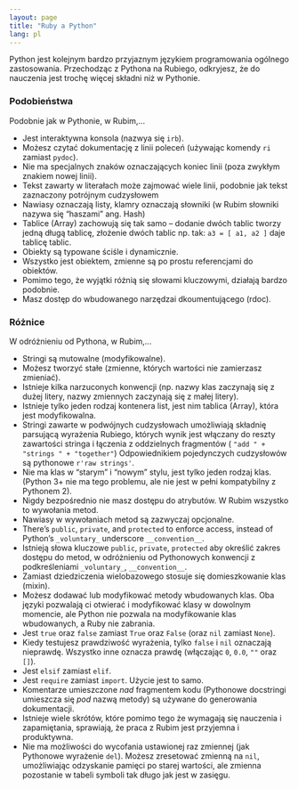 ```yaml
---
layout: page
title: "Ruby a Python"
lang: pl
---
```


Python jest kolejnym bardzo przyjaznym językiem programowania ogólnego
zastosowania. Przechodząc z Pythona na Rubiego, odkryjesz, że do
nauczenia jest trochę więcej składni niż w Pythonie.

### Podobieństwa

Podobnie jak w Pythonie, w Rubim,...

* Jest interaktywna konsola (nazwya się `irb`).
* Możesz czytać dokumentację z linii poleceń (używając komendy `ri`
  zamiast `pydoc`).
* Nie ma specjalnych znaków oznaczających koniec linii (poza zwykłym
  znakiem nowej linii).
* Tekst zawarty w literałach może zajmować wiele linii, podobnie jak
  tekst zaznaczony potrójnym cudzysłowem
* Nawiasy oznaczają listy, klamry oznaczają słowniki (w Rubim słowniki
  nazywa się “haszami” ang. Hash)
* Tablice (Array) zachowują się tak samo – dodanie dwóch tablic tworzy
  jedną długą tablicę, złożenie dwóch tablic np. tak: `a3 = [ a1, a2 ]`
  daje tablicę tablic.
* Obiekty są typowane ściśle i dynamicznie.
* Wszystko jest obiektem, zmienne są po prostu referencjami do obiektów.
* Pomimo tego, że wyjątki różnią się słowami kluczowymi, działają bardzo
  podobnie.
* Masz dostęp do wbudowanego narzędzai dkoumentującego (rdoc).

### Różnice

W odróżnieniu od Pythona, w Rubim,...

* Stringi są mutowalne (modyfikowalne).
* Możesz tworzyć stałe (zmienne, których wartości nie zamierzasz zmieniać).
* Istnieje kilka narzuconych konwencji (np. nazwy klas zaczynają się z
  dużej litery, nazwy zmiennych zaczynają się z małej litery).
* Istnieje tylko jeden rodzaj kontenera list, jest nim tablica (Array),
  która jest modyfikowalna.
* Stringi zawarte w podwójnych cudzysłowach umożliwiają składnię
  parsującą wyrażenia Rubiego, których wynik jest włączany do reszty
  zawartości stringa i łączenia z oddzielnych fragmentów ( `"add " +
  "strings " + "together"`) Odpowiednikiem pojedynczych cudzysłowów są
  pythonowe `r'raw strings'`.
* Nie ma klas w “starym” i “nowym” stylu, jest tylko jeden rodzaj klas.
  (Python 3+ nie ma tego problemu, ale nie jest w pełni kompatybilny z
  Pythonem 2).
* Nigdy bezpośrednio nie masz dostępu do atrybutów. W Rubim wszystko to
  wywołania metod.
* Nawiasy w wywołaniach metod są zazwyczaj opcjonalne.
* There’s `public`, `private`, and `protected` to enforce access,
  instead of Python’s `_voluntary_` underscore `__convention__`.
* Istnieją słowa kluczowe `public`, `private`, `protected` aby określić
  zakres dostępu do metod, w odróżnieniu od Pythonowych konwencji z
  podkreśleniami `_voluntary_`, `__convention__`.
* Zamiast dziedziczenia wielobazowego stosuje się domieszkowanie klas
  (mixin).
* Możesz dodawać lub modyfikować metody wbudowanych klas. Oba języki pozwalają
  ci otwierać i modyfikować klasy w dowolnym momencie, ale Python nie pozwala na
  modyfikowanie klas wbudowanych, a Ruby nie zabrania.
* Jest `true` oraz `false` zamiast `True` oraz `False` (oraz `nil`
  zamiast `None`).
* Kiedy testujesz prawdziwość wyrażenia, tylko `false` i `nil` oznaczają
  nieprawdę. Wszystko inne oznacza prawdę (włączając `0`, `0.0`, `""`
  oraz `[]`).
* Jest `elsif` zamiast `elif`.
* Jest `require` zamiast `import`. Użycie jest to samo.
* Komentarze umieszczone *nad* fragmentem kodu
  (Pythonowe docstringi umieszcza się *pod* nazwą metody) są używane do
  generowania dokumentacji.
* Istnieje wiele skrótów, które pomimo tego że wymagają się nauczenia i
  zapamiętania, sprawiają, że praca z Rubim jest przyjemna i
  produktywna.
* Nie ma możliwości do wycofania ustawionej raz zmiennej (jak Pythonowe
  wyrażenie `del`). Możesz zresetować zmienną na `nil`, umożliwiając odzyskanie
  pamięci po starej wartości, ale zmienna pozostanie w tabeli symboli tak długo
  jak jest w zasięgu.
